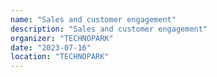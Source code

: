 ```yaml
---
name: "Sales and customer engagement"
description: "Sales and customer engagement"
organizer: "TECHNOPARK"
date: "2023-07-16"
location: "TECHNOPARK"
---
```

